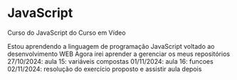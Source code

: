 # JavaScript
Curso do JavaScript do Curso em Vídeo

Estou aprendendo a linguagem de programação JavaScript voltado ao desenvolvimento WEB
Agora irei aprender a gerenciar os meus repositórios
27/10/2024: aula 15: variáveis compostas
01/11/2024: aula 16: funcoes
02/11/2024: resolução do exercício proposto e assistir aula depois